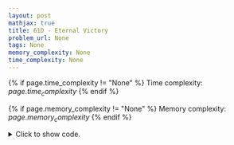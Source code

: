 ```yaml
---
layout: post
mathjax: true
title: 61D - Eternal Victory
problem_url: None
tags: None
memory_complexity: None
time_complexity: None
---
```




{% if page.time_complexity != "None" %}
Time complexity: ${{ page.time_complexity }}$
{% endif %}

{% if page.memory_complexity != "None" %}
Memory complexity: ${{ page.memory_complexity }}$
{% endif %}

<details>
<summary>
<p style="display:inline">Click to show code.</p>
</summary>
```cpp
{% raw %}
using namespace std;
using vi = vector<int>;
using ii = pair<int, int>;
using vii = vector<ii>;
using ll = long long;
const int NMAX = 1e5 + 11;
vii g[NMAX];
int cost[NMAX];
ll dp[NMAX], dp2[NMAX];
void compdp(int u, int p)
{
    dp[u] = 0;
    dp2[u] = 0;
    ll vmin = LLONG_MAX;
    for (auto [v, c] : g[u])
    {
        if (v == p)
            continue;
        cost[v] = c;
        compdp(v, u);
        dp[u] += dp[v] + 2 * c;
        vmin = min(vmin, dp2[v] - dp[v] - c);
    }
    dp2[u] = dp[u];
    if (vmin != LLONG_MAX)
        dp2[u] += vmin;
}
int main(void)
{
    int n, x, y, w;
    cin >> n;
    for (int i = 0; i < n - 1; ++i)
    {
        cin >> x >> y >> w;
        g[x].push_back({y, w});
        g[y].push_back({x, w});
    }
    compdp(1, 0);
    cout << dp2[1] << endl;
    return 0;
}

{% endraw %}
```
</details>

